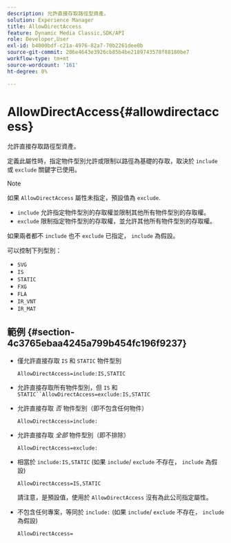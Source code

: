 ```yaml
---
description: 允許直接存取路徑型資產。
solution: Experience Manager
title: AllowDirectAccess
feature: Dynamic Media Classic,SDK/API
role: Developer,User
exl-id: b4000bdf-c21a-4976-82a7-70b2261dee0b
source-git-commit: 206e4643e3926cb85b4be2189743578f88180be7
workflow-type: tm+mt
source-wordcount: '161'
ht-degree: 0%

---
```


# AllowDirectAccess{#allowdirectaccess}

允許直接存取路徑型資產。

定義此屬性時，指定物件型別允許或限制以路徑為基礎的存取，取決於 `include` 或 `exclude` 關鍵字已使用。

>[!NOTE]
>
>如果 `AllowDirectAccess` 屬性未指定，預設值為 `exclude`.

* `include` 允許指定物件型別的存取權並限制其他所有物件型別的存取權。
* `exclude` 限制指定物件型別的存取權，並允許其他所有物件型別的存取權。

如果兩者都不 `include` 也不 `exclude` 已指定， `include` 為假設。

可以控制下列型別：

* `SVG`
* `IS`
* `STATIC`
* `FXG`
* `FLA`
* `IR_VNT`
* `IR_MAT`

## 範例 {#section-4c3765ebaa4245a799b454fc196f9237}

* 僅允許直接存取 `IS` 和 `STATIC` 物件型別

   `AllowDirectAccess=include:IS,STATIC`

* 允許直接存取所有物件型別，但 `IS` 和 `STATIC``AllowDirectAccess=exclude:IS,STATIC`

* 允許直接存取 *否* 物件型別（即不包含任何物件）

   `AllowDirectAccess=include:`

* 允許直接存取 *全部* 物件型別（即不排除）

   `AllowDirectAccess=exclude:`

* 相當於 `include:IS,STATIC` (如果 `include`/ `exclude` 不存在， `include` 為假設)

   `AllowDirectAccess=IS,STATIC`

   請注意，是預設值，使用於 `AllowDirectAccess` 沒有為此公司指定屬性。

* 不包含任何專案，等同於 `include:` (如果 `include`/ `exclude` 不存在， `include` 為假設)

   `AllowDirectAccess=`
